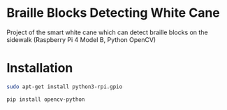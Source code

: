 # Braille Blocks Detecting White Cane
Project of the smart white cane which can detect braille blocks on the sidewalk (Raspberry Pi 4 Model B, Python OpenCV)

# Installation
```bash
sudo apt-get install python3-rpi.gpio
```
```bash
pip install opencv-python
```
